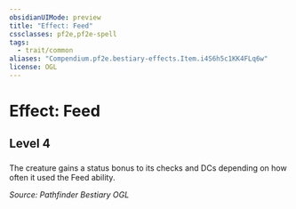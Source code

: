 ```yaml
---
obsidianUIMode: preview
title: "Effect: Feed"
cssclasses: pf2e,pf2e-spell
tags:
  - trait/common
aliases: "Compendium.pf2e.bestiary-effects.Item.i4S6h5c1KK4FLq6w"
license: OGL
---
```

# Effect: Feed
## Level 4
### 






The creature gains a status bonus to its checks and DCs depending on how often it used the Feed ability.

*Source: Pathfinder Bestiary*
*OGL*